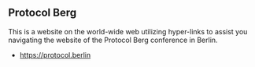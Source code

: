## Protocol Berg

This is a website on the world-wide web utilizing hyper-links to assist you navigating the website of the Protocol Berg conference in Berlin.

* <https://protocol.berlin>
